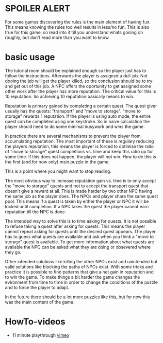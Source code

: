 # SPOILER ALERT

For some games discovering the rules is the main element of having fun. This means knowing the rules too well results in less/no fun. This is also true for this game, so read into it till you understand whats gooing on roughly, but don't read more than you want to know.

# basic usage
The tutorial room should be explained enough so the player just has to follow the instructions. Afterwards the player is assigned a dull job. Not dooing the job will get the player killed, so the conclusion should be to try and get out of this job. A NPC offers the oportunity to get assigned some other work after the player has more reputation. The critical value for this is 10 reputation. So achieving 10 reputation basically means to win.

Reputation is primary gained by completing a certain quest. The quest giver usually has the quests: "transport" and "move to storage". "move to storage" rewards 1 reputation. If the player is using auto mode, the entire quest can be completed using one keystroke. So in naive calculation the player should need to do some minimal busywork and wins the game.

In practice there are several mechanisms to prevent the player from accumulating reputation. The most important of these is regulary reducing the players reputation, this means the player is forced to optimise the ratio of "move to storage" quest completions vs. time and keep this ratio up for some time. If this does not happen, the player will not win. How to do this is the first (and for now only) main puzzle in the game.

This is a point where you might want to stop reading.

The most obvious way to increase reputation gain vs. time is to only accept the "move to storage" quests and not to accept the transport quest that doesn't give a reward at all. This is made harder by two other NPC having the same job as the player does. The NPCs and player share the same quest pool. This means if a quest is taken by either the player or NPC it will be locked until completion. If a NPC takes the quest the player cannot earn reputation till the NPC is done.

The intended way to solve this is to time asking for quests. It is not possible to refuse taking a quest after asking for quests. This means the player cannot repeat asking for quests until the desired quest appears. The player has to guess what quests are available and ask when you think a "move to storage" quest is available. To get more information about what quests are available the NPC can be asked what they are doing or obsevered where they go.

Other intended solutions like killing the other NPCs exist and unintended but valid solutions like blocking the paths of NPCs exist. With some tricks and practice it is possible to find patterns that give a net gain in reputation and to win the game. To make things a bit harder the game changes the evironment from time to time in order to change the conditions of the puzzle and to force the player to adapt.

In the future there should be a lot more puzzles like this, but for now this was the main content of the game.

# HowTo-videos
* 11 minute playthrough [vimeo](https://vimeo.com/302591139)
